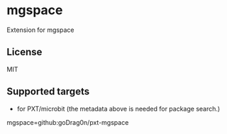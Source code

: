 # mgspace

Extension for mgspace

## License

MIT

## Supported targets

* for PXT/microbit
(the metadata above is needed for package search.)

mgspace=github:goDrag0n/pxt-mgspace
